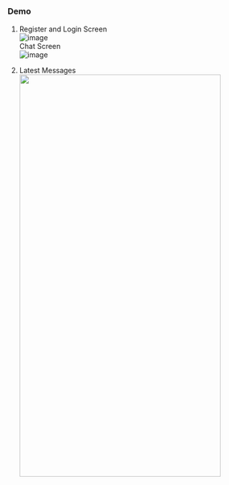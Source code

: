 

<h1 id="chataatp

<h5>---
Chat App created with the use of Firebase Auth, Database and Storage.</h5>

Libriaries used :
- GroupieRecyclerView
-pp">ChatApp</h1>
<h3 id="demo">Demo</h3>
<ol>
<li>Register and Login Screen<br>
<img src="https://user-images.githubusercontent.com/42c-590-99f0-11ea-92c1-569766e4e570.png" alt="image"></br>
Chat Screen<br>
<img src="https://user-images.githubusercontent.com/45905489/82339368-40674f80-99ee-11ea-8f4f-c2231333ba81.png" al  height800" t="im</p>
<p><img src="https://user-images.githubusercontent.com/45905489/823-7100-99ee-11ea-84a9-9f14dd10a439.png" alt="image" ></p>
<li>Latest Messages<br>
<img src="https://user-images.githubusercontent.com/45905489/82340012-06e31400-99ef-11ea-9alt="image"  height="800" width="400"></p>
</li>
</ol>

<!--stackedit_data:
eyJoaXN0b3J5IjpbMzE2MDU4NzkwXX0=
-->